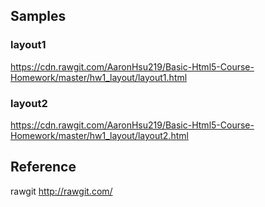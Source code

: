 ## Samples
### layout1
https://cdn.rawgit.com/AaronHsu219/Basic-Html5-Course-Homework/master/hw1_layout/layout1.html
### layout2
https://cdn.rawgit.com/AaronHsu219/Basic-Html5-Course-Homework/master/hw1_layout/layout2.html

## Reference
rawgit http://rawgit.com/
